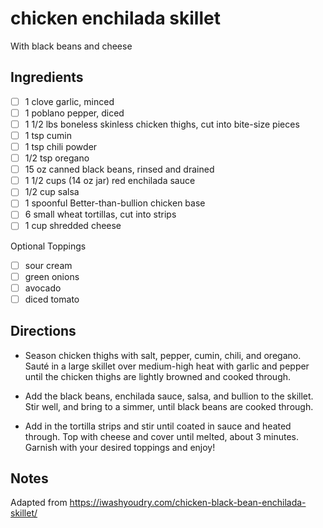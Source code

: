 # chicken enchilada skillet

With black beans and cheese

## Ingredients

* [ ] 1 clove garlic, minced
* [ ] 1 poblano pepper, diced
* [ ] 1 1/2 lbs boneless skinless chicken thighs, cut into bite-size pieces
* [ ] 1 tsp cumin
* [ ] 1 tsp chili powder
* [ ] 1/2 tsp oregano
* [ ] 15 oz canned black beans, rinsed and drained
* [ ] 1 1/2 cups (14 oz jar) red enchilada sauce
* [ ] 1/2 cup salsa
* [ ] 1 spoonful Better-than-bullion chicken base
* [ ] 6 small wheat tortillas, cut into strips
* [ ] 1 cup shredded cheese

Optional Toppings

* [ ] sour cream
* [ ] green onions
* [ ] avocado
* [ ] diced tomato

## Directions

* Season chicken thighs with salt, pepper, cumin, chili, and oregano. Sauté in a large skillet over medium-high heat with garlic and pepper until the chicken thighs are lightly browned and cooked through.

* Add the black beans, enchilada sauce, salsa, and bullion to the skillet. Stir well, and bring to a simmer, until black beans are cooked through.

* Add in the tortilla strips and stir until coated in sauce and heated through. Top with cheese and cover until melted, about 3 minutes. Garnish with your desired toppings and enjoy!

## Notes

Adapted from https://iwashyoudry.com/chicken-black-bean-enchilada-skillet/
